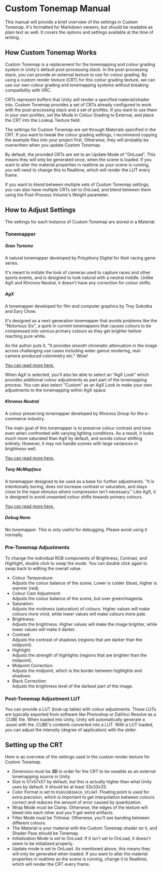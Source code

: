 # Custom Tonemap Manual
This manual will provide a brief overview of the settings in Custom Tonemap. It's formatted for Markdown viewers, but should be readable as plain text as well. It covers the options and settings available at the time of writing.

## How Custom Tonemap Works
Custom Tonemap is a replacement for the tonemapping and colour grading system in Unity's default post-processing stack. In the post-processing stack, you can provide an external texture to use for colour grading. By using a custom render texture (CRT) for this colour grading texture, we can use our own colour grading and tonemapping systems without breaking compatibility with VRC. 

CRTs represent buffers that Unity will render a specified material/shader into. Custom Tonemap provides a set of CRTs already configured to work with the post-processing stack and a set of profiles. If you want to use them in your own profiles, set the Mode in Colour Grading to External, and place the CRT into the Lookup Texture field. 

The settings for Custom Tonemap are set through Materials specified in the CRT. If you want to tweak the colour grading settings, I recommend copying the example files into your project first. Otherwise, they will probably be overwritten when you update Custom Tonemap. 

By default, the provided CRTs are set to an Update Mode of "OnLoad". This means they will only be generated once, when the scene is loaded. If you want to alter the material properties in realtime as your scene is running, you will need to change this to Realtime, which will render the LUT every frame. 

If you want to blend between multiple sets of Custom Tonemap settings, you can also have multiple CRTs set to OnLoad, and blend  between them using the Post-Process Volume's Weight parameter.

## How to Adjust Settings
The settings for each instance of Custom Tonemap are stored in a Material. 
### Tonemapper
##### Gran Turismo
A natural tonemapper developed by Polyphony Digital for their racing game series. 

It's meant to imitate the look of cameras used to capture races and other sports events, and is designed to look natural with a neutral middle. Unlike AgX and Khronos Neutral, it doesn't have any correction for colour shifts. 
##### AgX
A tonemapper developed for film and computer graphics by Troy Sobotka and Eary Chow. 

It's designed as a next-generation tonemapper that avoids problems like the "Notorious Six", a quirk in current tonemappers that causes colours to be compressed into various primary colours as they get brighter before reaching pure white. 

As the author puts it, "It provides smooth chromatic attenuation in the image across challenging use cases including wider gamut rendering, real-camera-produced colorimetry etc." Wow! 

[You can read more here.](https://github.com/EaryChow/AgX)

When AgX is selected, you'll also be able to select an "AgX Look" which provides additional colour adjustments as part part of the tonemapping process. You can also select "Custom" as an AgX Look to make your own adjustments to the tonemapping within AgX space. 
##### Khronos Neutral
A colour preserving tonemapper developed by Khronos Group for the e-commerce industry. 

The main goal of this tonemapper is to preserve colour contrast and tone even when confronted with varying lighting conditions. As a result, it looks much more saturated than AgX by default, and avoids colour shifting entirely. However, it may not handle scenes with large variances in brightness well. 

[You can read more here.](https://modelviewer.dev/examples/tone-mapping)
##### Tony McMapface
A tonemapper designed to be used as a base for further adjustments. "It is intentionally boring, does not increase contrast or saturation, and stays close to the input stimulus where compression isn't necessary." Like AgX, it is designed to avoid unwanted colour shifts towards primary colours.

[You can read more here.](https://github.com/h3r2tic/tony-mc-mapface)
##### Debug None
No tonemapper. This is only useful for debugging. Please avoid using it normally. 

### Pre-Tonemap Adjustments
To change the individual RGB components of Brightness, Contrast, and Highlight, double click to swap the mode. You can double click again to swap back to editing the overall value.

- Colour Temperature: <br />Adjusts the colour balance of the scene. Lower is colder (blue), higher is warmer (red). 
- Colour Cast Adjustment: <br />Adjusts the colour balance of the scene, but over green/magenta. 
- Saturation: <br />Adjusts the vividness (saturation) of colours. Higher values will make colours more vivid, while lower values will make colours more pale. 
- Brightness: <br />Adjusts the brightness. Higher values will make the image brighter, while lower values will make it darker.
- Contrast: <br />Adjusts the contrast of shadows (regions that are darker than the midpoint). 
- Highlight: <br />Adjusts the strength of highlights (regions that are brighter than the midpoint).
- Midpoint Correction: <br />Adjusts the midpoint, which is the border between highlights and shadows. 
- Black Correction: <br />Adjusts the brightness level of the darkest part of the image. 

### Post-Tonemap Adjustment LUT
You can provide a LUT (look-up table) with colour adjustments. These LUTs are typically exported from software like Photoshop or DaVinci Resolve as a .CUBE file. When loaded into Unity, Unity will automatically generate a .asset with the .CUBE's contents converted into a LUT. With a LUT loaded, you can adjust the intensity (degree of application) with the slider. 

## Setting up the CRT
Here is an overview of the settings used in the custom render texture for Custom Tonemap. 
- Dimension must be **3D** in order for the CRT to be useable as an external tonemapping source in Unity.
- Size is 57x57x57 by default, but this is actually higher than what Unity uses by default. It should be at least 33x33x33. 
- Color Format is set to `R16G16B16A16_SFLOAT`. Floating point is used for extra precision, which is important to get interpolation between colours correct and reduces the amount of error caused by quantization.
- Wrap Mode must be Clamp. Otherwise, the edges of the texture will bleed into each other and you'll get weird artifacts.
- Filter Mode must be Trilinear. Otherwise, you'll see banding between different colours.
- The Material is your material with the Custom Tonemap shader on it, and Shader Pass should be Tonemap.
- Initialization Mode is set to OnLoad. If it isn't set to OnLoad, it doesn't seem to be initialized properly. 
- Update mode is set to OnLoad. As mentioned above, this means they will only be generated when loaded. If you want to alter the material properties in realtime as the scene is running, change it to Realtime, which will render the CRT every frame. 
